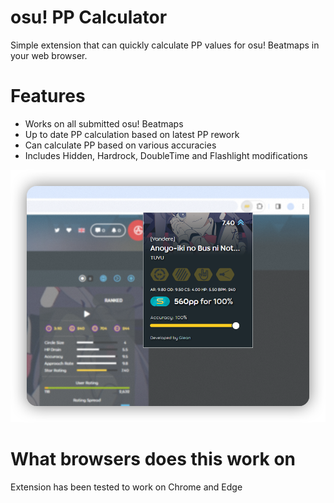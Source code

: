 # osu! PP Calculator
Simple extension that can quickly calculate PP values for osu! Beatmaps in your web browser.

# Features
* Works on all submitted osu! Beatmaps
* Up to date PP calculation based on latest PP rework
* Can calculate PP based on various accuracies
* Includes Hidden, Hardrock, DoubleTime and Flashlight modifications

![Extension Preview](https://github.com/ImGlean/osu-PP-Calculator/blob/main/images/assets/extensionPreview.png?raw=true)

# What browsers does this work on
Extension has been tested to work on Chrome and Edge
